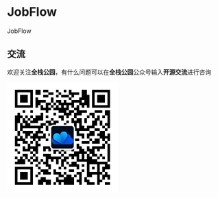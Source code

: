 # JobFlow
JobFlow

## 交流

欢迎关注**全栈公园**，有什么问题可以在**全栈公园**公众号输入**开源交流**进行咨询

![全栈公园](./docs/images/FullStackPark.jpg)
